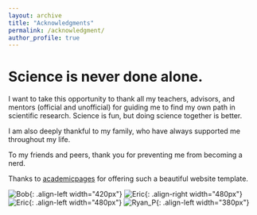 ```yaml
---
layout: archive
title: "Acknowledgments"
permalink: /acknowledgment/
author_profile: true
---
```


# Science is never done alone.

I want to take this opportunity to thank all my teachers, advisors, and mentors (official and unofficial) for guiding me to find my own path in scientific research. Science is fun, but doing science together is better. 

<!---
![Bob](https://yanbopanpi.github.io/yanbo_pan.github.io//images/UW_memory.jpg)    ![Eric](https://yanbopanpi.github.io/yanbo_pan.github.io//images/Bell.jpg)
![Bob](https://yanbopanpi.github.io/yanbo_pan.github.io//images/UW_memory.jpg){: .align-left width="480px"}
![Eric](https://yanbopanpi.github.io/yanbo_pan.github.io//images/Bell.jpg){: .align-right width="480px"}\
-->

I am also deeply thankful to my family, who have always supported me throughout my life. 

To my friends and peers, thank you for preventing me from becoming a nerd.

Thanks to [academicpages](https://github.com/academicpages/academicpages.github.io) for offering such a beautiful website template.

![Bob](https://yanbopanpi.github.io/yanbo_pan.github.io//images/UW_memory.jpg){: .align-left width="420px"}
![Eric](https://yanbopanpi.github.io/yanbo_pan.github.io//images/Bell.jpg){: .align-right width="480px"}
![Eric](https://yanbopanpi.github.io/yanbo_pan.github.io//images/Waterfall_pic_2.jpg){: .align-left width="480px"}
![Ryan_P](https://yanbopanpi.github.io/yanbo_pan.github.io//images/Ryan_P_pics.jpg){: .align-left width="380px"}
